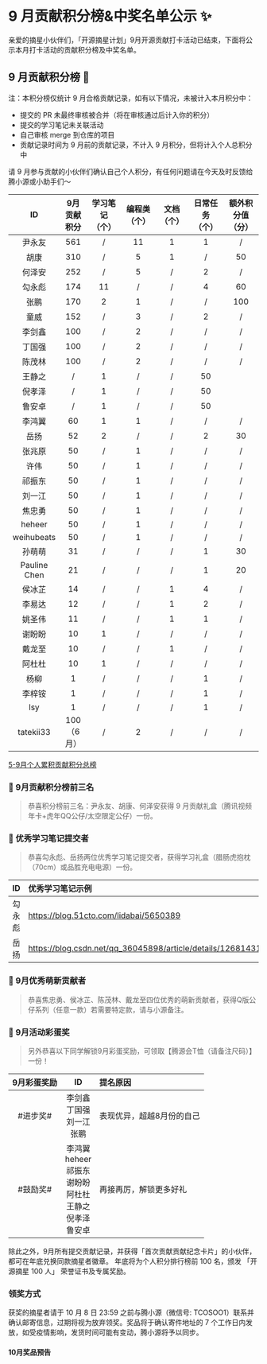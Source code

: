 # 9 月贡献积分榜&中奖名单公示 ✨

亲爱的摘星小伙伴们，「开源摘星计划」9月开源贡献打卡活动已结束，下面将公示本月打卡活动的贡献积分榜及中奖名单。

## 9 月贡献积分榜 🌟 

注：本积分榜仅统计 9 月合格贡献记录，如有以下情况，未被计入本月积分中：
* 提交的 PR 未最终审核被合并（将在审核通过后计入你的积分）
* 提交的学习笔记未关联活动
* 自己审核 merge 到仓库的项目
* 贡献记录时间为 9 月前的贡献记录，不计入 9 月积分，但将计入个人总积分中

请 9 月参与贡献的小伙伴们确认自己个人积分，有任何问题请在今天及时反馈给腾小源或小助手们～

|ID|9月贡献积分|学习笔记（个）|编程类（个）|文档（个）|日常任务（个）|额外积分值（分）|
|:-:|:-:|:-:|:-:|:-:|:-:|:-:|
|尹永友|561|/|11|1|1|/|	
|胡康|310|/|5|1|/|50|
|何泽安|252|/|5|/|2|/|
|勾永彪|174|11|/|/|4|60|
|张鹏|170|2|1|/|/|100|
|童威|152|/|3|/|2|/|
|李剑鑫|100|/|2|/|/|/|
|丁国强|100|/|2|/|/|/|
|陈茂林|100|/|2|/|/|/|
|王静之|/|1|/|/|50|
|倪孝泽|/|1|/|/|50|
|鲁安卓|/|1|/|/|50|
|李鸿翼|60|1|1|/|/|/|			
|岳扬|52|2|/|/|2|30|
|张兆原|50|/|1|/|/|/|		
|许伟|50|/|1|/|/|/|	
|祁振东|50|/|1|/|/|/|	
|刘一江|50|/|1|/|/|/|	
|焦忠勇|50|/|1|/|/|/|	
|heheer|50|/|1|/|/|/|	
|weihubeats|50|/|1|/|/|/|	
|孙萌萌|31|/|/|/|1|30|
|Pauline Chen|21|/|/|/|1|20|
|侯冰芷|14|/|/|1|4|/|
|李易达|12|/|/|1|2|/|
|姚圣伟|11|/|/|1|1|/|
|谢盼盼|10|1|/|/|/|/|				
|戴龙至|10|/|/|1|/|/|		
|阿杜杜|10|1|/|/|/|/|
|杨柳|1|/|/|/|1|/|	
|李梓铵|1|/|/|/|1|/|	
|lsy|1|/|/|/|1|/|	
|tatekii33|100（6月）|/|2|/|/|/|

[5-9月个人累积贡献积分总榜](https://docs.qq.com/sheet/DSnRrR2dYZ1F6Qkh5?tab=BB08J2)

### 🎁 9月贡献积分榜前三名

> 恭喜积分榜前三名：尹永友、胡康、何泽安获得 9 月贡献礼盒（腾讯视频年卡+虎年QQ公仔/太空限定公仔）一份。

### 🎁 优秀学习笔记提交者

> 恭喜勾永彪、岳扬两位优秀学习笔记提交者，获得学习礼盒（腊肠虎抱枕（70cm）或品胜充电电源）一份。

|ID|优秀学习笔记示例|
|:-:|:-|
|勾永彪|https://blog.51cto.com/lidabai/5650389|
|岳扬|https://blog.csdn.net/qq_36045898/article/details/126814316|

### 🎁 9月优秀萌新贡献者

> 恭喜焦忠勇、侯冰芷、陈茂林、戴龙至四位优秀的萌新贡献者，获得Q版公仔系列（任意一款）若需要特定款，请与小源备注。

### 🎁 9月活动彩蛋奖

> 另外恭喜以下同学解锁9月彩蛋奖励，可领取【腾源会T恤（请备注尺码）】一份！

|9月彩蛋奖励|ID|提名原因|
|:-:|:-:|:-|
|#进步奖#|李剑鑫<br/>丁国强<br/>刘一江<br/>张鹏<br/>|表现优异，超越8月份的自己|
|#鼓励奖#|李鸿翼<br/>heheer<br/>祁振东<br/>谢盼盼<br/>阿杜杜<br/>王静之<br/>倪孝泽<br/>鲁安卓<br/>|再接再厉，解锁更多好礼|

除此之外，9月所有提交贡献记录，并获得「首次贡献贡献纪念卡片」的小伙伴，都可在年底兑换同款摘星者徽章。
年底将为个人积分排行榜前 100 名，颁发 「开源摘星 100 人」 荣誉证书及专属奖励。

### 领奖方式
获奖的摘星者请于 10 月 8 日 23:59 之前与腾小源（微信号: TCOSOO1）联系并确认邮寄信息，过期将视为放弃领奖。奖品将于确认寄件地址的 7 个工作日内发放，如受疫情影响，发货时间可能有变动，腾小源将予以同步。

#### 10月奖品预告
